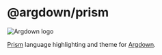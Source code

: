 # @argdown/prism

![Argdown logo](https://raw.githubusercontent.com/christianvoigt/argdown/HEAD/argdown-arrow.png?sanitize=true "Argdown logo")

[Prism](https://prismjs.com/) language highlighting and theme for [Argdown](https://argdown.org).
